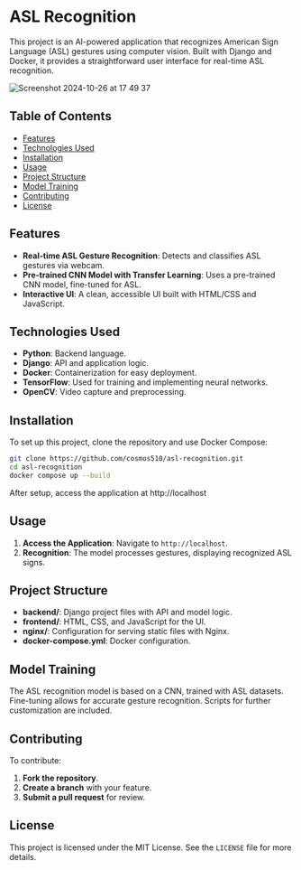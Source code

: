 # ASL Recognition

This project is an AI-powered application that recognizes American Sign Language (ASL) gestures using computer vision. Built with Django and Docker, it provides a straightforward user interface for real-time ASL recognition.

![Screenshot 2024-10-26 at 17 49 37](https://github.com/user-attachments/assets/fbcda16b-6cc3-41b2-ad49-538eef77bc9c)


## Table of Contents
- [Features](#features)
- [Technologies Used](#technologies-used)
- [Installation](#installation)
- [Usage](#usage)
- [Project Structure](#project-structure)
- [Model Training](#model-training)
- [Contributing](#contributing)
- [License](#license)

## Features
- **Real-time ASL Gesture Recognition**: Detects and classifies ASL gestures via webcam.
- **Pre-trained CNN Model with Transfer Learning**: Uses a pre-trained CNN model, fine-tuned for ASL.
- **Interactive UI**: A clean, accessible UI built with HTML/CSS and JavaScript.

## Technologies Used
- **Python**: Backend language.
- **Django**: API and application logic.
- **Docker**: Containerization for easy deployment.
- **TensorFlow**: Used for training and implementing neural networks.
- **OpenCV**: Video capture and preprocessing.

## Installation

To set up this project, clone the repository and use Docker Compose:

```bash
git clone https://github.com/cosmos510/asl-recognition.git
cd asl-recognition
docker compose up --build
```
After setup, access the application at http://localhost

## Usage

1. **Access the Application**: Navigate to `http://localhost`.
2. **Recognition**: The model processes gestures, displaying recognized ASL signs.

## Project Structure

- **backend/**: Django project files with API and model logic.
- **frontend/**: HTML, CSS, and JavaScript for the UI.
- **nginx/**: Configuration for serving static files with Nginx.
- **docker-compose.yml**: Docker configuration.

## Model Training

The ASL recognition model is based on a CNN, trained with ASL datasets. Fine-tuning allows for accurate gesture recognition. Scripts for further customization are included.

## Contributing

To contribute:

1. **Fork the repository**.
2. **Create a branch** with your feature.
3. **Submit a pull request** for review.

## License

This project is licensed under the MIT License. See the `LICENSE` file for more details.
